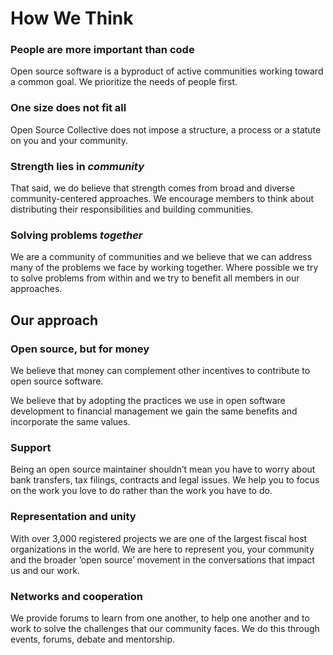 # How We Think

### People are more important than code

Open source software is a byproduct of active communities working toward a common goal. We prioritize the needs of people first.&#x20;

### One size does not fit all

Open Source Collective does not impose a structure, a process or a statute on you and your community.&#x20;

### Strength lies in _community_

That said, we do believe that strength comes from broad and diverse community-centered approaches. We encourage members to think about distributing their responsibilities and building communities.&#x20;

### Solving problems _together_

We are a community of communities and we believe that we can address many of the problems we face by working together. Where possible we try to solve problems from within and we try to benefit all members in our approaches.

## Our approach

### Open source, but for money

We believe that money can complement other incentives to contribute to open source software.&#x20;

We believe that by adopting the practices we use in open software development to financial management we gain the same benefits and incorporate the same values.

### Support

Being an open source maintainer shouldn’t mean you have to worry about bank transfers, tax filings, contracts and legal issues. We help you to focus on the work you love to do rather than the work you have to do.&#x20;

### Representation and unity &#x20;

With over 3,000 registered projects we are one of the largest fiscal host organizations in the world. We are here to represent you, your community and the broader ‘open source’ movement in the conversations that impact us and our work.&#x20;

### Networks and cooperation

We provide forums to learn from one another, to help one another and to work to solve the challenges that our community faces. We do this through events, forums, debate and mentorship.
